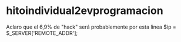 # hitoindividual2evprogramacion
Aclaro que el 6,9% de "hack" será probablemente por esta linea   $ip = $_SERVER['REMOTE_ADDR'];

